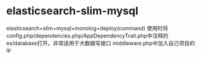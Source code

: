 # elasticsearch-slim-mysql
elasticsearch+slim+mysql+monolog+deploy(command) 使用时将config.php/dependencies.php/AppDependencyTrait.php中注释的es/database打开。非常适用于大数据写接口
middleware.php中加入自己项目的ip
